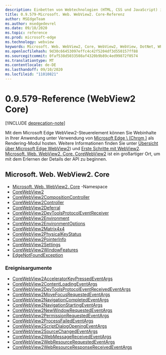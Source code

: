 ```yaml
---
description: Einbetten von Webtechnologien (HTML, CSS und JavaScript) in ihre systemeigenen Anwendungen mit dem Microsoft Edge WebView2-Steuerelement
title: 0.9.579-Microsoft. Web. WebView2. Core-Referenz
author: MSEdgeTeam
ms.author: msedgedevrel
ms.date: 09/10/2020
ms.topic: reference
ms.prod: microsoft-edge
ms.technology: webview
keywords: Microsoft. Web. WebView2, Core, WebView2, WebView, DotNet, WPF, WinForms, APP, Edge, CoreWebView2, CoreWebView2Controller, Browser-Steuerelement, Edge-HTML
ms.openlocfilehash: 9d30c66453097effc4c42f5204df3d550157ff88
ms.sourcegitcommit: 0faf538d5033508af4320b9b89c4ed99872f0574
ms.translationtype: MT
ms.contentlocale: de-DE
ms.lasthandoff: 09/10/2020
ms.locfileid: "11010821"
---
```

# 0.9.579-Reference (WebView2 Core)  

[!INCLUDE [deprecation-note](../includes/deprecation-note.md)]

Mit dem Microsoft Edge WebView2-Steuerelement können Sie Webinhalte in Ihrer Anwendung unter Verwendung von [Microsoft Edge \ (Chrom \)](https://www.microsoftedgeinsider.com) als Rendering-Modul hosten.  Weitere Informationen finden Sie unter [Übersicht über Microsoft Edge WebView2](../../index.md)) und [Erste Schritte mit WebView2](../../gettingstarted/win32.md).  [Microsoft. Web. WebView2. Core. CoreWebView2](0-9-538/microsoft-web-webview2-core-corewebview2.md) ist ein großartiger Ort, um mit dem Erlernen der Details der API zu beginnen.  

## Microsoft. Web. WebView2. Core
*   [Microsoft. Web. WebView2. Core](0-9-538/namespace-microsoft-web-webview2-core.md) -Namespace
*   [CoreWebView2](0-9-538/microsoft-web-webview2-core-corewebview2.md)
*   [CoreWebView2CompositionController](0-9-538/microsoft-web-webview2-core-corewebview2compositioncontroller.md)
*   [CoreWebView2Controller](0-9-538/microsoft-web-webview2-core-corewebview2controller.md)
*   [CoreWebView2Deferral](0-9-538/microsoft-web-webview2-core-corewebview2deferral.md)
*   [CoreWebView2DevToolsProtocolEventReceiver](0-9-538/microsoft-web-webview2-core-corewebview2devtoolsprotocoleventreceiver.md)
*   [CoreWebView2Environment](0-9-538/microsoft-web-webview2-core-corewebview2environment.md)
*   [CoreWebView2EnvironmentOptions](0-9-538/microsoft-web-webview2-core-corewebview2environmentoptions.md)
*   [CoreWebView2Matrix4x4](0-9-538/microsoft-web-webview2-core-corewebview2matrix4x4.md)
*   [CoreWebView2PhysicalKeyStatus](0-9-538/microsoft-web-webview2-core-corewebview2physicalkeystatus.md)
*   [CoreWebView2PointerInfo](0-9-538/microsoft-web-webview2-core-corewebview2pointerinfo.md)
*   [CoreWebView2Settings](0-9-538/microsoft-web-webview2-core-corewebview2settings.md)
*   [CoreWebView2WindowFeatures](0-9-538/microsoft-web-webview2-core-corewebview2windowfeatures.md)
*   [EdgeNotFoundException](0-9-538/microsoft-web-webview2-core-edgenotfoundexception.md)

### Ereignisargumente

*   [CoreWebView2AcceleratorKeyPressedEventArgs](0-9-538/microsoft-web-webview2-core-corewebview2acceleratorkeypressedeventargs.md)
*   [CoreWebView2ContentLoadingEventArgs](0-9-538/microsoft-web-webview2-core-corewebview2contentloadingeventargs.md)
*   [CoreWebView2DevToolsProtocolEventReceivedEventArgs](0-9-538/microsoft-web-webview2-core-corewebview2devtoolsprotocoleventreceivedeventargs.md)
*   [CoreWebView2MoveFocusRequestedEventArgs](0-9-538/microsoft-web-webview2-core-corewebview2movefocusrequestedeventargs.md)
*   [CoreWebView2NavigationCompletedEventArgs](0-9-538/microsoft-web-webview2-core-corewebview2navigationcompletedeventargs.md)
*   [CoreWebView2NavigationStartingEventArgs](0-9-538/microsoft-web-webview2-core-corewebview2navigationstartingeventargs.md)
*   [CoreWebView2NewWindowRequestedEventArgs](0-9-538/microsoft-web-webview2-core-corewebview2newwindowrequestedeventargs.md)
*   [CoreWebView2PermissionRequestedEventArgs](0-9-538/microsoft-web-webview2-core-corewebview2permissionrequestedeventargs.md)
*   [CoreWebView2ProcessFailedEventArgs](0-9-538/microsoft-web-webview2-core-corewebview2processfailedeventargs.md)
*   [CoreWebView2ScriptDialogOpeningEventArgs](0-9-538/microsoft-web-webview2-core-corewebview2scriptdialogopeningeventargs.md)
*   [CoreWebView2SourceChangedEventArgs](0-9-538/microsoft-web-webview2-core-corewebview2sourcechangedeventargs.md)
*   [CoreWebView2WebMessageReceivedEventArgs](0-9-538/microsoft-web-webview2-core-corewebview2webmessagereceivedeventargs.md)
*   [CoreWebView2WebResourceRequestedEventArgs](0-9-538/microsoft-web-webview2-core-corewebview2webresourcerequestedeventargs.md)
*   [CoreWebView2WebResourceResponseReceivedEventArgs](0-9-538/microsoft-web-webview2-core-corewebview2webresourceresponsereceivedeventargs.md)

